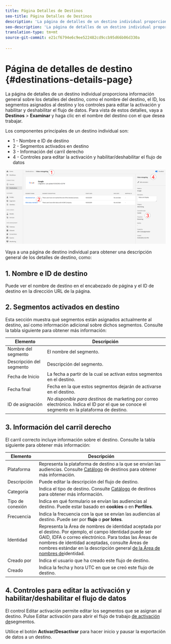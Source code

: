```yaml
---
title: Página Detalles de Destinos
seo-title: Página Detalles de Destinos
description: 'La página de detalles de un destino individual proporciona información general sobre los detalles del destino, como el nombre del destino, el ID, los segmentos asignados al destino y los controles para editar la activación y habilitar y deshabilitar el flujo de datos. '
seo-description: 'La página de detalles de un destino individual proporciona información general sobre los detalles del destino, como el nombre del destino, el ID, los segmentos asignados al destino y los controles para editar la activación y habilitar y deshabilitar el flujo de datos. '
translation-type: tm+mt
source-git-commit: e21cf6794e6c9ee522482cd9ccb95d66b06d330a

---
```



# Página de detalles de destino {#destinations-details-page}

La página de detalles de un destino individual proporciona información general sobre los detalles del destino, como el nombre del destino, el ID, los segmentos asignados al destino y los controles para editar la activación y habilitar y deshabilitar el flujo de datos. Para vista de estos detalles, vaya a **Destinos** > **Examinar** y haga clic en el nombre del destino con el que desea trabajar.

Los componentes principales de un destino individual son:

* 1 - Nombre e ID de destino
* 2 - Segmentos activados en destino
* 3 - Información del carril derecho
* 4 - Controles para editar la activación y habilitar/deshabilitar el flujo de datos

![Página de destinos numerada](/help/rtcdp/destinations/assets/destination-page-numbered.png)

Vaya a una página de destino individual para obtener una descripción general de los detalles de destino, como:

## 1. Nombre e ID de destino

Puede ver el nombre de destino en el encabezado de página y el ID de destino en la dirección URL de la página.

## 2. Segmentos activados en destino

Esta sección muestra qué segmentos están asignados actualmente al destino, así como información adicional sobre dichos segmentos. Consulte la tabla siguiente para obtener más información:

| Elemento | Descripción |
---------|----------|
| Nombre del segmento | El nombre del segmento. |
| Descripción del segmento | Descripción del segmento. |
| Fecha de Inicio | La fecha a partir de la cual se activan estos segmentos en el destino. |
| Fecha final | Fecha en la que estos segmentos dejarán de activarse en el destino. |
| ID de asignación | *No disponible para destinos* de marketing por correo electrónico. Indica el ID por el que se conoce el segmento en la plataforma de destino. |

## 3. Información del carril derecho

El carril correcto incluye información sobre el destino. Consulte la tabla siguiente para obtener más información:

| Elemento | Descripción |
---------|----------|
| Plataforma | Representa la plataforma de destino a la que se envían las audiencias. Consulte [Catálogo](/help/rtcdp/destinations/destinations-catalog.md) de destinos para obtener más información. |
| Descripción | Puede editar la descripción del flujo de destino. |
| Categoría | Indica el tipo de destino. Consulte [Catálogo](/help/rtcdp/destinations/destinations-catalog.md) de destinos para obtener más información. |
| Tipo de conexión | Indica en qué formulario se envían las audiencias al destino. Puede estar basado en **cookies** o en **Perfiles**. |
| Frecuencia | Indica la frecuencia con la que se envían las audiencias al destino. Puede ser por **flujo** o **por lotes**. |
| Identidad | Representa la Área de nombres de identidad aceptada por el destino. Por ejemplo, el campo Identidad puede ser GAID, IDFA o correo electrónico. Para todas las Áreas de nombres de identidad aceptadas, consulte Áreas de nombres estándar en la descripción general [de la Área de nombres de](../../identity-service/namespaces.md)identidad. |
| Creado por | Indica el usuario que ha creado este flujo de destino. |
| Creado | Indica la fecha y hora UTC en que se creó este flujo de destino. |

## 4. Controles para editar la activación y habilitar/deshabilitar el flujo de datos

El control Editar activación permite editar los segmentos que se asignan al destino. Pulse Editar activación para abrir el flujo de trabajo [de activación de](/help/rtcdp/destinations/activate-destinations.md)segmentos.

Utilice el botón **Activar/Desactivar** para hacer inicio y pausar la exportación de datos a un destino.
